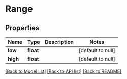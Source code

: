 # Range

## Properties
Name | Type | Description | Notes
------------ | ------------- | ------------- | -------------
**low** | **float** |  | [default to null]
**high** | **float** |  | [default to null]

[[Back to Model list]](../README.md#documentation-for-models) [[Back to API list]](../README.md#documentation-for-api-endpoints) [[Back to README]](../README.md)


